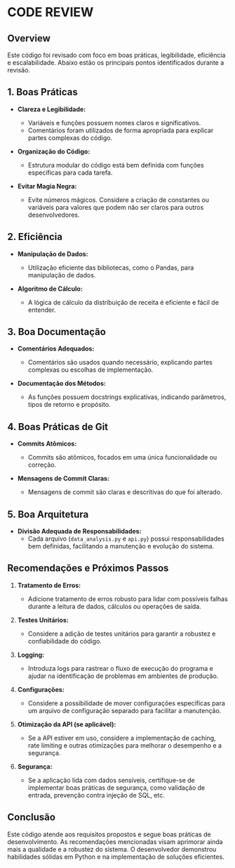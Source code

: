 # CODE REVIEW

## Overview
Este código foi revisado com foco em boas práticas, legibilidade, eficiência e escalabilidade. Abaixo estão os principais pontos identificados durante a revisão.

## 1. Boas Práticas

- **Clareza e Legibilidade:**
  - Variáveis e funções possuem nomes claros e significativos.
  - Comentários foram utilizados de forma apropriada para explicar partes complexas do código.

- **Organização do Código:**
  - Estrutura modular do código está bem definida com funções específicas para cada tarefa.

- **Evitar Magia Negra:**
  - Evite números mágicos. Considere a criação de constantes ou variáveis para valores que podem não ser claros para outros desenvolvedores.

## 2. Eficiência

- **Manipulação de Dados:**
  - Utilização eficiente das bibliotecas, como o Pandas, para manipulação de dados.

- **Algoritmo de Cálculo:**
  - A lógica de cálculo da distribuição de receita é eficiente e fácil de entender.

## 3. Boa Documentação

- **Comentários Adequados:**
  - Comentários são usados quando necessário, explicando partes complexas ou escolhas de implementação.

- **Documentação dos Métodos:**
  - As funções possuem docstrings explicativas, indicando parâmetros, tipos de retorno e propósito.

## 4. Boas Práticas de Git

- **Commits Atômicos:**
  - Commits são atômicos, focados em uma única funcionalidade ou correção.

- **Mensagens de Commit Claras:**
  - Mensagens de commit são claras e descritivas do que foi alterado.

## 5. Boa Arquitetura

- **Divisão Adequada de Responsabilidades:**
  - Cada arquivo (`data_analysis.py` e `api.py`) possui responsabilidades bem definidas, facilitando a manutenção e evolução do sistema.

## Recomendações e Próximos Passos

1. **Tratamento de Erros:**
   - Adicione tratamento de erros robusto para lidar com possíveis falhas durante a leitura de dados, cálculos ou operações de saída.

2. **Testes Unitários:**
   - Considere a adição de testes unitários para garantir a robustez e confiabilidade do código.

3. **Logging:**
   - Introduza logs para rastrear o fluxo de execução do programa e ajudar na identificação de problemas em ambientes de produção.

4. **Configurações:**
   - Considere a possibilidade de mover configurações específicas para um arquivo de configuração separado para facilitar a manutenção.

5. **Otimização da API (se aplicável):**
   - Se a API estiver em uso, considere a implementação de caching, rate limiting e outras otimizações para melhorar o desempenho e a segurança.

6. **Segurança:**
   - Se a aplicação lida com dados sensíveis, certifique-se de implementar boas práticas de segurança, como validação de entrada, prevenção contra injeção de SQL, etc.

## Conclusão

Este código atende aos requisitos propostos e segue boas práticas de desenvolvimento. As recomendações mencionadas visam aprimorar ainda mais a qualidade e a robustez do sistema. O desenvolvedor demonstrou habilidades sólidas em Python e na implementação de soluções eficientes.
